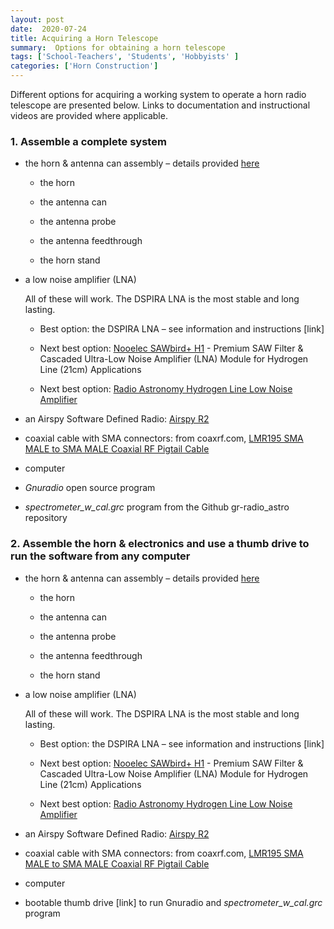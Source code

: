 ```yaml
---
layout: post
date:  2020-07-24
title: Acquiring a Horn Telescope
summary:  Options for obtaining a horn telescope
tags: ['School-Teachers', 'Students', 'Hobbyists' ]
categories: ['Horn Construction']
---
```

Different options for acquiring a working system to operate a horn radio telescope are presented below. Links to documentation and instructional videos are provided where applicable.

### 1. Assemble a complete system

   - the horn & antenna can assembly – details provided [here](https://drive.google.com/file/d/1_IDQfJlaPI43cPWumYKiKivhqwiIh7C3/view?usp=sharing)

      * the horn
      
      * the antenna can
      
      * the antenna probe
      
      * the antenna feedthrough
      
      * the horn stand

   - a low noise amplifier (LNA)
   
       All of these will work. The DSPIRA LNA is the most stable and long lasting.

      * Best option: the DSPIRA LNA – see information and instructions [link]
      
      * Next best option: [Nooelec SAWbird+ H1](https://www.nooelec.com/store/sdr/sdr-addons/sawbird-h1.html) - Premium SAW Filter & Cascaded Ultra-Low Noise Amplifier (LNA) Module for Hydrogen Line (21cm) Applications
      
      * Next best option: [Radio Astronomy Hydrogen Line Low Noise Amplifier](https://www.tindie.com/products/gpio/radio-astronomy-hydrogen-line-low-noise-amplifier/) 

   - an Airspy Software Defined Radio: [Airspy R2](https://airspy.com/airspy-r2)
   
   - coaxial cable with SMA connectors: from coaxrf.com, [LMR195 SMA MALE to SMA MALE Coaxial RF Pigtail Cable](https://www.coaxrf.com/shop/1-rf-coaxial-cables/times-microwave-lmr195/sma-male-times-microwave-lmr195/lmr195-sma-male-to-sma-male-coaxial-rf-pigtail-cable-2/)
   
   - computer
   
   - *Gnuradio* open source program
   
   - *spectrometer_w_cal.grc* program from the Github gr-radio_astro repository

### 2. Assemble the horn & electronics and use a thumb drive to run the software from any computer

   - the horn & antenna can assembly – details provided [here](https://drive.google.com/file/d/1_IDQfJlaPI43cPWumYKiKivhqwiIh7C3/view?usp=sharing)
   
      * the horn
      
      * the antenna can
      
      * the antenna probe
      
      * the antenna feedthrough
      
      * the horn stand

   - a low noise amplifier (LNA)
   
       All of these will work. The DSPIRA LNA is the most stable and long lasting.

      * Best option: the DSPIRA LNA – see information and instructions [link]
      
      * Next best option: [Nooelec SAWbird+ H1](https://www.nooelec.com/store/sdr/sdr-addons/sawbird-h1.html) - Premium SAW Filter & Cascaded Ultra-Low Noise Amplifier (LNA) Module for Hydrogen Line (21cm) Applications
      
      * Next best option: [Radio Astronomy Hydrogen Line Low Noise Amplifier](https://www.tindie.com/products/gpio/radio-astronomy-hydrogen-line-low-noise-amplifier/) 

   - an Airspy Software Defined Radio: [Airspy R2](https://airspy.com/airspy-r2)
   
   - coaxial cable with SMA connectors: from coaxrf.com, [LMR195 SMA MALE to SMA MALE Coaxial RF Pigtail Cable](https://www.coaxrf.com/shop/1-rf-coaxial-cables/times-microwave-lmr195/sma-male-times-microwave-lmr195/lmr195-sma-male-to-sma-male-coaxial-rf-pigtail-cable-2/)
   
   - computer
   
   - bootable thumb drive [link] to run Gnuradio and *spectrometer_w_cal.grc* program 
